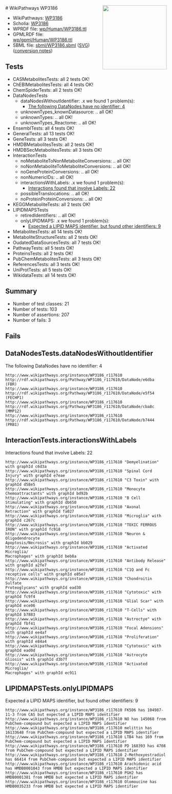 <img style="float: right; width: 200px" src="../logo.png" />
# WikiPathways WP3186

* WikiPathways: [WP3186](https://identifiers.org/wikipathways:WP3186)
* Scholia: [WP3186](https://scholia.toolforge.org/wikipathways/WP3186)
* WPRDF file: [wp/Human/WP3186.ttl](../wp/Human/WP3186.ttl)
* GPMLRDF file: [wp/gpml/Human/WP3186.ttl](../wp/gpml/Human/WP3186.ttl)
* SBML file: [sbml/WP3186.sbml](../sbml/WP3186.sbml) ([SVG](../sbml/WP3186.svg)) ([conversion notes](../sbml/WP3186.txt))

## Tests
* CASMetabolitesTests: all 2 tests OK!
* ChEBIMetabolitesTests: all 4 tests OK!
* ChemSpiderTests: all 2 tests OK!
* DataNodesTests
    * dataNodesWithoutIdentifier: .x we found 1 problem(s):
        * [The following DataNodes have no identifier: 4](#d2d32fa3)
    * unknownTypes_knownDatasource: .. all OK!
    * unknownTypes: .. all OK!
    * unknownTypes_Reactome: .. all OK!
* EnsemblTests: all 4 tests OK!
* GeneralTests: all 13 tests OK!
* GeneTests: all 3 tests OK!
* HMDBMetabolitesTests: all 2 tests OK!
* HMDBSecMetabolitesTests: all 3 tests OK!
* InteractionTests
    * noMetaboliteToNonMetaboliteConversions: .. all OK!
    * noNonMetaboliteToMetaboliteConversions: .. all OK!
    * noGeneProteinConversions: .. all OK!
    * nonNumericIDs: .. all OK!
    * interactionsWithLabels: .x we found 1 problem(s):
        * [Interactions found that involve Labels: 22](#fe97a8d9)
    * possibleTranslocations: .. all OK!
    * noProteinProteinConversions: .. all OK!
* KEGGMetaboliteTests: all 2 tests OK!
* LIPIDMAPSTests
    * retiredIdentifiers: .. all OK!
    * onlyLIPIDMAPS: .x we found 1 problem(s):
        * [Expected a LIPID MAPS identifier, but found other identifiers: 9](#48cc60c0)
* MetabolitesTests: all 14 tests OK!
* MetaboliteStructureTests: all 2 tests OK!
* OudatedDataSourcesTests: all 7 tests OK!
* PathwayTests: all 5 tests OK!
* ProteinsTests: all 2 tests OK!
* PubChemMetabolitesTests: all 3 tests OK!
* ReferencesTests: all 3 tests OK!
* UniProtTests: all 5 tests OK!
* WikidataTests: all 14 tests OK!


## Summary

* Number of test classes: 21
* Number of tests: 103
* Number of assertions: 207
* Number of fails: 3

## Fails

<a name="d2d32fa3" />

## DataNodesTests.dataNodesWithoutIdentifier

The following DataNodes have no identifier: 4
```
http://www.wikipathways.org/instance/WP3186_r117610 http://rdf.wikipathways.org/Pathway/WP3186_r117610/DataNode/e6dba (FBR)
http://www.wikipathways.org/instance/WP3186_r117610 http://rdf.wikipathways.org/Pathway/WP3186_r117610/DataNode/e5f54 (FECHP1)
http://www.wikipathways.org/instance/WP3186_r117610 http://rdf.wikipathways.org/Pathway/WP3186_r117610/DataNode/cba8c (MMP12)
http://www.wikipathways.org/instance/WP3186_r117610 http://rdf.wikipathways.org/Pathway/WP3186_r117610/DataNode/b7444 (PRB1)
```

<a name="fe97a8d9" />

## InteractionTests.interactionsWithLabels

Interactions found that involve Labels: 22
```
http://www.wikipathways.org/instance/WP3186_r117610 "Demyelination" with graphId c6d3a
http://www.wikipathways.org/instance/WP3186_r117610 "Spinal Cord 
Injury" with graphId e7eae
http://www.wikipathways.org/instance/WP3186_r117610 "C3 Toxin" with graphId d58e5
http://www.wikipathways.org/instance/WP3186_r117610 "Monocyte Chemoattractants" with graphId bd92b
http://www.wikipathways.org/instance/WP3186_r117610 "B Cell Stimulating" with graphId db650
http://www.wikipathways.org/instance/WP3186_r117610 "Axonal Retraction" with graphId fa027
http://www.wikipathways.org/instance/WP3186_r117610 "Microglia" with graphId c267c
http://www.wikipathways.org/instance/WP3186_r117610 "TOXIC FERROUS
IRON" with graphId fc918
http://www.wikipathways.org/instance/WP3186_r117610 "Neuron & 
Oligodendrocyte
Apoptosis/Necrosis" with graphId bb029
http://www.wikipathways.org/instance/WP3186_r117610 "Activated Microglia/
Macrophages" with graphId beb8a
http://www.wikipathways.org/instance/WP3186_r117610 "Antibody Release" with graphId a2fe7
http://www.wikipathways.org/instance/WP3186_r117610 "C1Q and Fc receptive cells" with graphId e85e7
http://www.wikipathways.org/instance/WP3186_r117610 "Chondroitin Sulfate 
Proteoglycans" with graphId ead30
http://www.wikipathways.org/instance/WP3186_r117610 "Cytotoxic" with graphId fc9f4
http://www.wikipathways.org/instance/WP3186_r117610 "Glial Scar" with graphId ece06
http://www.wikipathways.org/instance/WP3186_r117610 "T-Cells" with graphId b7883
http://www.wikipathways.org/instance/WP3186_r117610 "Astroctye" with graphId fbf41
http://www.wikipathways.org/instance/WP3186_r117610 "Focal Adensions" with graphId ee4af
http://www.wikipathways.org/instance/WP3186_r117610 "Proliferation" with graphId e84a4
http://www.wikipathways.org/instance/WP3186_r117610 "Cytotoxic" with graphId ead0d
http://www.wikipathways.org/instance/WP3186_r117610 "Astrocyte Gliosis" with graphId d3b7f
http://www.wikipathways.org/instance/WP3186_r117610 "Activated Microglia/
Macrophages" with graphId ec911
```

<a name="48cc60c0" />

## LIPIDMAPSTests.onlyLIPIDMAPS

Expected a LIPID MAPS identifier, but found other identifiers: 9
```
http://www.wikipathways.org/instance/WP3186_r117610 FK506 has 104987-11-3 from CAS but expected a LIPID MAPS identifier
http://www.wikipathways.org/instance/WP3186_r117610 NO has 145068 from PubChem-compound but expected a LIPID MAPS identifier
http://www.wikipathways.org/instance/WP3186_r117610 melittin has 16133648 from PubChem-compound but expected a LIPID MAPS identifier
http://www.wikipathways.org/instance/WP3186_r117610 LTB4 has 169 from PubChem-compound but expected a LIPID MAPS identifier
http://www.wikipathways.org/instance/WP3186_r117610 PD 168393 has 4708 from PubChem-compound but expected a LIPID MAPS identifier
http://www.wikipathways.org/instance/WP3186_r117610 2-Methoxyestradiol has 66414 from PubChem-compound but expected a LIPID MAPS identifier
http://www.wikipathways.org/instance/WP3186_r117610 Arachidonic acid has HMDB0001043 from HMDB but expected a LIPID MAPS identifier
http://www.wikipathways.org/instance/WP3186_r117610 PGH2 has HMDB0001381 from HMDB but expected a LIPID MAPS identifier
http://www.wikipathways.org/instance/WP3186_r117610 Olomoucine has HMDB0035233 from HMDB but expected a LIPID MAPS identifier
```

